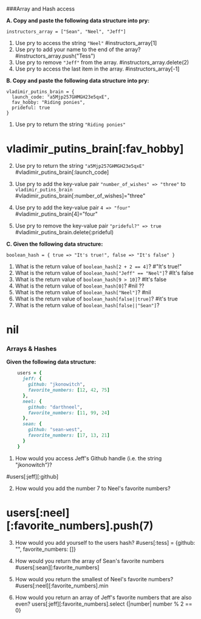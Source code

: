 ###Array and Hash access

**A. Copy and paste the following data structure into pry:**

`instructors_array = ["Sean", "Neel", "Jeff"]`

1. Use pry to access the string `"Neel"` #instructors_array[1] 
2. Use pry to add your name to the end of the array? #instructors_array.push("Tess")  
3. Use pry to remove `"Jeff"` from the array. #instructors_array.delete(2) 
4. Use pry to access the last item in the array. #instructors_array[-1] 

**B. Copy and paste the following data structure into pry:**

```
vladimir_putins_brain = { 
  launch_code: "a5Mjp257GHMGH23e5qxE", 
  fav_hobby: "Riding ponies", 
  prideful: true 
}
```

1. Use pry to return the string `"Riding ponies"` 
# vladimir_putins_brain[:fav_hobby] 

2. Use pry to return the string `"a5Mjp257GHMGH23e5qxE"`
#vladimir_putins_brain[:launch_code]

3. Use pry to add the key-value pair `"number_of_wishes" => "three"` to `vladimir_putins_brain` 
#vladimir_putins_brain[:number_of_wishes]="three"  
                                   
4. Use pry to add the key-value pair `4 => "four"`
#vladimir_putins_brain[4]="four" 

5. Use pry to remove the key-value pair `"prideful?" => true`
#vladimir_putins_brain.delete(:prideful) 

**C. Given the following data structure:**

`boolean_hash = { true => "It's true!", false => "It's false" }`

1. What is the return value of `boolean_hash[2 + 2 == 4]`?
#"It's true!"
2. What is the return value of `boolean_hash["Jeff" == "Neel"]`?
#It's false
3. What is the return value of `boolean_hash[9 > 10]`?
#It's false
4. What is the return value of `boolean_hash[0]`?
#nil ??
5. What is the return value of `boolean_hash["Neel"]`?
#nil
6. What is the return value of `boolean_hash[false||true]`?
#it's true
7. What is the return value of `boolean_hash[false||"Sean"]`?
# nil 
### Arrays & Hashes
**Given the following data structure:**
```ruby
    users = {
      jeff: {
        github: "jkonowitch",
        favorite_numbers: [12, 42, 75]
      },
      neel: {
        github: "darthneel",
        favorite_numbers: [11, 99, 24]
      },
      sean: {
        github: "sean-west",
        favorite_numbers: [17, 13, 21]
      }
    }
```

1. How would you access Jeff's Github handle (i.e. the string "jkonowitch")?

#users[:jeff][:github] 

2. How would you add the number 7 to Neel's favorite numbers?
# users[:neel][:favorite_numbers].push(7)  

3. How would you add yourself to the users hash?
#users[:tess] = {github: "", favorite_numbers: []}                                    

4. How would you return the array of Sean's favorite numbers
#users[:sean][:favorite_numbers] 

5. How would you return the smallest of Neel's favorite numbers?
#users[:neel][:favorite_numbers].min    

6. How would you return an array of Jeff's favorite numbers that are also even?
users[:jeff][:favorite_numbers].select {|number| number % 2 == 0}  
